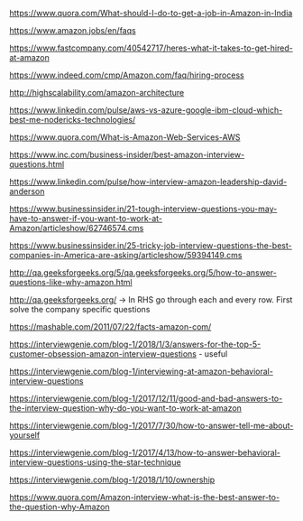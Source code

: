 https://www.quora.com/What-should-I-do-to-get-a-job-in-Amazon-in-India

https://www.amazon.jobs/en/faqs

https://www.fastcompany.com/40542717/heres-what-it-takes-to-get-hired-at-amazon

https://www.indeed.com/cmp/Amazon.com/faq/hiring-process 

http://highscalability.com/amazon-architecture

https://www.linkedin.com/pulse/aws-vs-azure-google-ibm-cloud-which-best-me-nodericks-technologies/

https://www.quora.com/What-is-Amazon-Web-Services-AWS

https://www.inc.com/business-insider/best-amazon-interview-questions.html

https://www.linkedin.com/pulse/how-interview-amazon-leadership-david-anderson

https://www.businessinsider.in/21-tough-interview-questions-you-may-have-to-answer-if-you-want-to-work-at-Amazon/articleshow/62746574.cms

https://www.businessinsider.in/25-tricky-job-interview-questions-the-best-companies-in-America-are-asking/articleshow/59394149.cms

http://qa.geeksforgeeks.org/5/qa.geeksforgeeks.org/5/how-to-answer-questions-like-why-amazon.html

http://qa.geeksforgeeks.org/ -> In RHS go through each and every row. First solve the company specific questions

https://mashable.com/2011/07/22/facts-amazon-com/

https://interviewgenie.com/blog-1/2018/1/3/answers-for-the-top-5-customer-obsession-amazon-interview-questions - useful

https://interviewgenie.com/blog-1/interviewing-at-amazon-behavioral-interview-questions

https://interviewgenie.com/blog-1/2017/12/11/good-and-bad-answers-to-the-interview-question-why-do-you-want-to-work-at-amazon

https://interviewgenie.com/blog-1/2017/7/30/how-to-answer-tell-me-about-yourself

https://interviewgenie.com/blog-1/2017/4/13/how-to-answer-behavioral-interview-questions-using-the-star-technique

https://interviewgenie.com/blog-1/2018/1/10/ownership

https://www.quora.com/Amazon-interview-what-is-the-best-answer-to-the-question-why-Amazon
